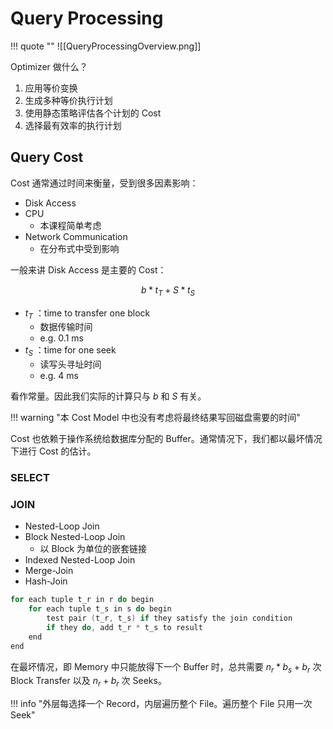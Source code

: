 
# Query Processing

!!! quote ""
	![[QueryProcessingOverview.png]]

Optimizer 做什么？

1. 应用等价变换
2. 生成多种等价执行计划
3. 使用静态策略评估各个计划的 Cost
4. 选择最有效率的执行计划


## Query Cost

Cost 通常通过时间来衡量，受到很多因素影响：

- Disk Access
- CPU
	- 本课程简单考虑
- Network Communication
	- 在分布式中受到影响

一般来讲 Disk Access 是主要的 Cost：

$$
b*t_T + S*t_S
$$

- $t_T$ ：time to transfer one block
	- 数据传输时间
	- e.g. 0.1 ms
- $t_S$ ：time for one seek
	- 读写头寻址时间
	- e.g. 4 ms

看作常量。因此我们实际的计算只与 $b$ 和 $S$ 有关。

!!! warning "本 Cost Model 中也没有考虑将最终结果写回磁盘需要的时间"

Cost 也依赖于操作系统给数据库分配的 Buffer。通常情况下，我们都以最坏情况下进行 Cost 的估计。

### SELECT

### JOIN

- Nested-Loop Join
- Block Nested-Loop Join
	- 以 Block 为单位的嵌套链接
- Indexed Nested-Loop Join
- Merge-Join
- Hash-Join

```c
for each tuple t_r in r do begin
	for each tuple t_s in s do begin
		test pair (t_r, t_s) if they satisfy the join condition
		if they do, add t_r * t_s to result
	end
end
```

在最坏情况，即 Memory 中只能放得下一个 Buffer 时，总共需要 $n_r *b_s + b_r$ 次 Block Transfer 以及 $n_r + b_r$ 次 Seeks。

!!! info "外层每选择一个 Record，内层遍历整个 File。遍历整个 File 只用一次 Seek"

